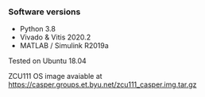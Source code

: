 ### Software versions

 - Python 3.8
 - Vivado & Vitis 2020.2
 - MATLAB / Simulink R2019a

Tested on Ubuntu 18.04

ZCU111 OS image avaiable at https://casper.groups.et.byu.net/zcu111_casper.img.tar.gz
